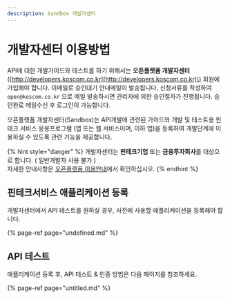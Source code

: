 ```yaml
---
description: Sandbox 개발자센터
---
```


# 개발자센터 이용방법

API에 대한 개발가이드와 테스트를 하기 위해서는 **오픈플랫폼 개발자센터**\([http://developers.koscom.co.kr](http://developers.koscom.co.kr)\) 회원에 가입해야 합니다. 이메일로 승인대기 안내메일이 발송됩니다. 신청서류를 작성하여 `open@koscom.co.kr` 으로 메일 발송하시면 관리자에 의한 승인절차가 진행됩니다. 승인완료 메일수신 후 로그인이 가능합니다.

오픈플랫폼 개발자센터\(Sandbox\)는 API개발에 관련된 가이드와 개발 및 테스트용 핀테크 서비스 응용프로그램 \(앱 또는 웹 서비스이며, 이하 앱\)을 등록하여 개발단계에 이용하실 수 있도록 관련 기능을 제공합니다. 

{% hint style="danger" %}
개발자센터는 **핀테크기업** 또는 **금융투자회사**를 대상으로 합니다. \( 일반개발자 사용 불가 \)   
자세한 안내사항은 [오픈플랫폼 이용안내](http://biz.koscom.co.kr/cmm/intro/introOppfUse.do)에서 확인하십시오.
{% endhint %}



## 핀테크서비스 애플리케이션 등록

개발자센터에서 API 테스트를 원하실 경우, 사전에 사용할 애플리케이션을 등록해야 합니다.

{% page-ref page="undefined.md" %}

## API 테스트

애플리케이션 등록 후,  API 테스트 & 인증 방법은 다음 페이지를 참조하세요.

{% page-ref page="untitled.md" %}




